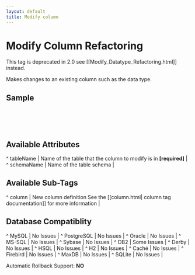 ```yaml
---
layout: default
title: Modify column
---
```


# Modify Column Refactoring #

This tag is deprecated in 2.0 see [[Modify_Datatype_Refactoring.html]] instead.

Makes changes to an existing column such as the data type.

## Sample ##

<code xml>
<modifyColumn tableName="person">
    <column name="firstname" type="varchar(5000)"/>
</modifyColumn>
</code>

## Available Attributes ##

^ tableName  | Name of the table that the column to modify is in **[required]**   | 
^ schemaName  | Name of the table schema  | 


## Available Sub-Tags ##

^ column  | New column definition See the [[column.html| column tag documentation]] for more information |



## Database Compatiblity ##

^ MySQL  | No Issues  |
^ PostgreSQL  | No Issues  |
^ Oracle  | No Issues  |
^ MS-SQL  | No Issues  |
^ Sybase  | No Issues  |
^ DB2  | Some Issues  |
^ Derby  | No Issues  |
^ HSQL  | No Issues  |
^ H2  | No Issues  |
^ Caché  | No Issues  |
^ Firebird  | No Issues  |
^ MaxDB  | No Issues  |
^ SQLite  | No Issues  |

Automatic Rollback Support: **NO**

